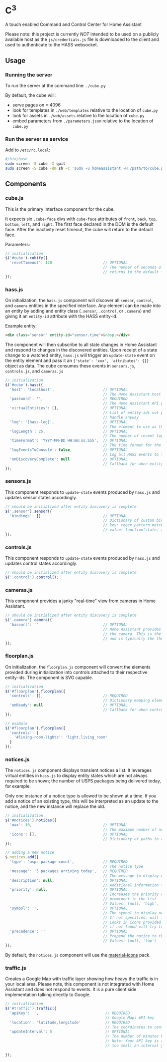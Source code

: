 # C<sup>3</sup>
A touch enabled Command and Control Center for Home Assistant

Please note: this project is currently *NOT* intended to be used on a publicly available host as the `js/credentials.js` file is downloaded to the client and used to authenticate to the HASS websocket.

## Usage
### Running the server
To run the server at the command line: `./cube.py`

By default, the cube will:
* serve pages on \*:4096
* look for templates in `./web/templates` relative to the location of `cube.py`
* look for assets in `./web/assets` relative to the location of `cube.py`
* embed parameters from `./parameters.json` relative to the location of `cube.py`


### Run the server as service
Add to `/etc/rc.local`:
```sh
#/bin/bash
sudo screen -S cube -X quit
sudo screen -S cube -dm sh -c 'sudo -u homeassistant -H /path/to/cube.py; echo $?; exec bash -i'
```

## Components

### cube.js
This is the primary interface component for the cube.

It expects six `.cube-face` divs with `cube-face` attributes of `front`, `back`, `top`, `bottom`, `left`, and `right`. The first face declared in the DOM is the default face. After the inactivity reset timeout, the cube will return to the default face.

Parameters:
```js
// initialization
$('#cube').cubify({
  'resetTimeout': 120                       // OPTIONAL
                                            // The number of seconds of inactivity before the cube
                                            // returns to the default face
});
```

### hass.js
On initialization, the `hass.js` component will discover all `sensor`, `control`, and `camera` entities in the specified interface.  Any element can be made into an entity by adding and entity class (`.sensor`, `.control`, or `.camera`) and giving it an `entity-id` attribute with the HASS entity-id.

Example entity:
```html
<div class="sensor" entity-id="sensor.time">&nbsp;</div>
```

The component will then subscribe to all state changes in Home Assistant and respond to changes in the discovered entities. Upon receipt of a state change to a watched entity, `hass.js` will trigger an `update-state` event on the entity element and pass it an `{'state': 'xxx', 'attributes': {}}` object as data. The cube consumes these events in `sensors.js`, `controls.js`, and `cameras.js`

```js
// initialization
$('#cube').hass({
  'host': 'localhost',                      // OPTIONAL
                                            // The Home Assistant host
  'password': '',                           // REQUIRED
                                            // The Home Assistant API password
  'virtualEntities': [],                    // OPTIONAL
                                            // List of entity-ids not present in interface but to
                                            // handle anyway
  'log': '[hass-log]',                      // OPTIONAL
                                            // The element to use as the log
  'logLength': 25,                          // OPTIONAL
                                            // The number of recent log entries to show
  'timeFormat': 'YYYY-MM-DD HH:mm:ss.SSS',  // OPTIONAL
                                            // The time format for the event log face
  'logEventsToConsole': false,              // OPTIONAL
                                            // Log all HASS events to the console
  'onDiscoveryComplete': null               // OPTIONAL
                                            // Callback for when entity discovery is complete
});
```

### sensors.js
This component responds to `update-state` events produced by `hass.js` and updates sensor states accordingly.

```js
// should be initialized after entity discovery is complete
$('.sensor').sensor({
  'bindings': []                            // OPTIONAL
                                            // Dictionary of custom bindings to apply to sensors
                                            // key: regex pattern matching sensor type
                                            // value: function(state, attributes, type){ }
});
```

### controls.js
This component responds to `update-state` events produced by `hass.js` and updates control states accordingly.

```js
// should be initialized after entity discovery is complete
$('.control').control();
```

### cameras.js
This component provides a janky "real-time" view from cameras in Home Assistant.

```js
// should be initialized after entity discovery is complete
$('.camera').camera({
  'baseurl': ''                             // OPTIONAL
                                            // Home Assistant provides a relative URL to capture from
                                            // the camera. This is the base url to load the image
                                            // and is typically the the same as the hass host.
});
```

### floorplan.js
On initialization, the `floorplan.js` component will convert the elements provided during initialization into controls attached to their respective entity-ids. The component is SVG capable.

```js
// initialization
$('#floorplan').floorplan({
  'controls': [],                           // REQUIRED
                                            // Dictionary mapping elements to entity-ids
  'onReady': null                           // OPTIONAL
                                            // Callback for when controls have been created
});

// example
$('#floorplan').floorplan({
  'controls': {
    '#living-room-lights': 'light.living_room'
  }
});
```

### notices.js
The `notices.js` component displays transient notices a list. It leverages virtual entities in `hass.js` to display entity states which are not always required to be shown; the number of USPS packages being delivered today, for example.

Only one instance of a notice type is allowed to be shown at a time. If you add a notice of an existing type, this will be interpreted as an update to the notice, and the new instance will replace the old.

```js
// initialization
$('#notices').notices({
  'max': 10,                                // OPTIONAL
                                            // The maximum number of notices to display
  'icons': [],                              // OPTIONAL
                                            // Dictionary of paths to additional icons
});

// adding a new notice
$.notices.add({
  'type': 'usps-package-count',             // REQUIRED
                                            // The notice type
  'message': '3 packages arriving today',   // REQUIRED
                                            // The message to display with the notice
  'description': null,                      // OPTIONAL
                                            // Additional information to display with the notice
  'priority': null,                         // OPTIONAL
                                            // Increases the priority of the notice so that it is more
                                            // prominent in the list
                                            // Values: [null, 'high', 'urgent']
  'symbol': '',                             // OPTIONAL
                                            // The symbol to display next to the notice
                                            // If not specified, will try to use notice type.
                                            // Looks in icons provided during initialization, 
                                            // if not found will try to use icon pack.
  'precedence': ''                          // OPTIONAL
                                            // Prepend the notice to the list instead of appending it
                                            // Values: [null, 'top']
}); 
```

By default, the `notices.js` component will use the [material-icons](http://materializecss.com/icons.html) pack.

### traffic.js
Creates a Google Map with traffic layer showing how heavy the traffic is in your local area. Please note, this component is not integrated with Home Assistant and does not respond to events. It is a pure client side implementation talking directly to Google.

```js
// initialization
$('#traffic').traffic({
  'apiKey': '',                              // REQUIRED
                                             // Google Maps API key
  'location': 'latitude,longitude'           // REQUIRED
                                             // The coordinates to center on
  'updateInterval': 5                        // OPTIONAL
                                             // The number of minutes between updates
                                             // Note: Your API key is rate limited, if you specify 
                                             // too small an interval your updates may be inconsistent
  
}); 
```
